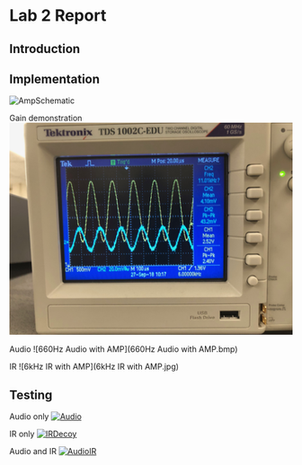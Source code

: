 # Lab 2 Report

## Introduction


## Implementation
![AmpSchematic](AmpSchematic.PNG)


Gain demonstration
![Gain](Gain.jpg)


Audio
![660Hz Audio with AMP](660Hz Audio with AMP.bmp)


IR
![6kHz IR with AMP](6kHz IR with AMP.jpg)

## Testing
Audio only
[![Audio](http://img.youtube.com/vi/_ZcNHMHUNOg/0.jpg)](http://www.youtube.com/watch?v=_ZcNHMHUNOg)

IR only
[![IRDecoy](http://img.youtube.com/vi/bU6DcMbJmxA/0.jpg)](http://www.youtube.com/watch?v=bU6DcMbJmxA)

Audio and IR
[![AudioIR](http://img.youtube.com/vi/3XAn1rwMJDE/0.jpg)](http://www.youtube.com/watch?v=3XAn1rwMJDE)


